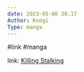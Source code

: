 ```yaml
---
date: 2023-05-06 20.17
Author: Koogi  
Type: manga
---
```

#link  #manga  

link: [Killing Stalking](https://www.google.com/search?q=Killing+Stalking+physical+copy&source=lmns&bih=708&biw=384&client=ms-android-oneplus-rvo3&prmd=isnv&hl=en&sa=X&ved=2ahUKEwj70sXHpuH-AhXlh_0HHc80CEcQ_AUoAHoECAEQAA)
